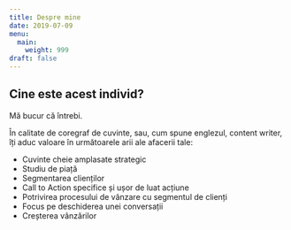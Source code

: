 ```yaml
---
title: Despre mine
date: 2019-07-09
menu:
  main:
    weight: 999
draft: false
---
```

## Cine este acest individ?

Mă bucur că întrebi.

În calitate de coregraf de cuvinte, sau, cum spune englezul, content writer, îți aduc valoare în următoarele arii ale afacerii tale:

* Cuvinte cheie amplasate strategic
* Studiu de piață
* Segmentarea clienților
* Call to Action specifice și ușor de luat acțiune
* Potrivirea procesului de vânzare cu segmentul de clienți
* Focus pe deschiderea unei conversații
* Creșterea vânzărilor
